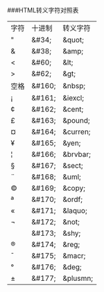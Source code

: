 ###HTML转义字符对照表
<table>
<tr><td>字符</td><td>十进制</td><td>转义字符</td></tr>
<tr><td>&quot;</td><td>&amp;#34;</td><td>&amp;quot;</td></tr>
<tr><td>&amp;</td><td>&amp;#38;</td><td>&amp;amp;</td></tr>
<tr><td>&lt;</td><td>&amp;#60;</td><td>&amp;lt;</td></tr>
<tr><td>&gt;</td><td>&amp;#62;</td><td>&amp;gt;</td></tr>
<tr><td>空格</td><td>&amp;#160;</td><td>&amp;nbsp;</td></tr>
<tr><td>&iexcl;</td><td>&amp;#161;</td><td>&amp;iexcl;</td></tr>
<tr><td>&cent;</td><td>&amp;#162;</td><td>&amp;cent;</td></tr>
<tr><td>&pound;</td><td>&amp;#163;</td><td>&amp;pound;</td></tr>
<tr><td>&curren;</td><td>&amp;#164;</td><td>&amp;curren;</td></tr>
<tr><td>&yen;</td><td>&amp;#165;</td><td>&amp;yen;</td></tr>
<tr><td>&brvbar;</td><td>&amp;#166;</td><td>&amp;brvbar;</td></tr>
<tr><td>&sect;</td><td>&amp;#167;</td><td>&amp;sect;</td></tr>
<tr><td>&uml;</td><td>&amp;#168;</td><td>&amp;uml;</td></tr>
<tr><td>&copy;</td><td>&amp;#169;</td><td>&amp;copy;</td></tr>
<tr><td>&ordf;</td><td>&amp;#170;</td><td>&amp;ordf;</td></tr>
<tr><td>&laquo;</td><td>&amp;#171;</td><td>&amp;laquo;</td></tr>
<tr><td>&not;</td><td>&amp;#172;</td><td>&amp;not;</td></tr>
<tr><td>&shy;</td><td>&amp;#173;</td><td>&amp;shy;</td></tr>
<tr><td>&reg;</td><td>&amp;#174;</td><td>&amp;reg;</td></tr>
<tr><td>&macr;</td><td>&amp;#175;</td><td>&amp;macr;</td></tr>
<tr><td>&deg;</td><td>&amp;#176;</td><td>&amp;deg;</td></tr>
<tr><td>&plusmn;</td><td>&amp;#177;</td><td>&amp;plusmn;</td></tr>
</table>
